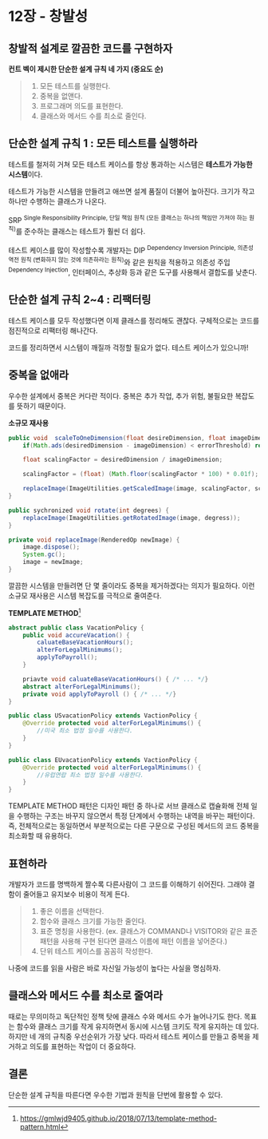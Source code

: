 <!--
author: Eunsol kim
-->

# 12장 - 창발성

## 창발적 설계로 깔끔한 코드를 구현하자

**컨트 벡이 제시한 단순한 설계 규칙 네 가지 (중요도 순)**

> 1. 모든 테스트를 실행한다.
> 2. 중복을 없앤다.
> 3. 프로그래머 의도를 표현한다.
> 4. 클래스와 메서드 수를 최소로 줄인다.

## 단순한 설계 규칙 1 : 모든 테스트를 실행하라

테스트를 철저히 거쳐 모든 테스트 케이스를 항상 통과하는 시스템은
**테스트가 가능한 시스템**이다.

테스트가 가능한 시스템을 만들려고 애쓰면 설계 품질이 더불어 높아진다.
크기가 작고 하나만 수행하는 클래스가 나온다.

SRP <sup>Single Responsibility Principle, 단일 책임 원칙 (모든 클래스는 하나의 책임만 가져야 하는 원칙)</sup>를 준수하는 클래스는 테스트가 훨씬 더 쉽다.

테스트 케이스를 많이 작성할수록 개발자는 DIP <sup>Dependency Inversion Principle, 의존성 역전 원칙 (변화하지 않는 것에 의존하라는 원칙)</sup>와 같은 원칙을 적용하고 의존성 주입 <sup>Dependency Injection</sup>, 인터페이스, 추상화 등과 같은 도구를 사용해서 결합도를 낮춘다.

## 단순한 설계 규칙 2~4 : 리팩터링

테스트 케이스를 모두 작성했다면 이제 클래스를 정리해도 괜찮다. 구체적으로는 코드를 점진적으로 리팩터링 해나간다.

코드를 정리하면서 시스템이 깨질까 걱정할 필요가 없다. 테스트 케이스가 있으니까!

## 중복을 없애라

우수한 설계에서 중복은 커다란 적이다. 중복은 추가 작업, 추가 위험, 불필요한 복잡도를 뜻하기 때문이다.

**소규모 재사용**

```java
public void  scaleToOneDimension(float desireDimension, float imageDimension) {
    if(Math.ads(desiredDimension - imageDimension) < errorThreshold) return;

    float scalingFactor = desiredDimension / imageDimension;

    scalingFactor = (float) (Math.floor(scalingFactor * 100) * 0.01f);

    replaceImage(ImageUtilities.getScaledImage(image, scalingFactor, scalingFactor));
}

public sychronized void rotate(int degrees) {
    replaceImage(ImageUtilities.getRotatedImage(image, degress));
}

private void replaceImage(RenderedOp newImage) {
    image.dispose();
    System.gc();
    image = newImage;
}
```

깔끔한 시스템을 만들려면 단 몇 줄이라도 중복을 제거하겠다는 의지가 필요하다.
이런 소규모 재사용은 시스템 복잡도를 극적으로 줄여준다.

**TEMPLATE METHOD**[^1]

```java
abstract public class VacationPolicy {
    public void accureVacation() {
        caluateBaseVacationHours();
        alterForLegalMinimums();
        applyToPayroll();
    }

    priavte void caluateBaseVacationHours() { /* ... */}
    abstract alterForLegalMinimums();
    private void applyToPayroll () { /* ... */}
}

public class USvacationPolicy extends VactionPolicy {
    @Override protected void alterForLegalMinimums() {
        //미국 최소 법정 일수를 사용한다.
    }
}

public class EUvacationPolicy extends VactionPolicy {
    @Override protected void alterForLegalMinimums() {
        //유럽연랍 최소 법정 일수를 사용한다.
    }
}
```

TEMPLATE METHOD 패턴은 디자인 패턴 중 하나로
서브 클래스로 캡슐화해 전체 일을 수행하는 구조는 바꾸지 않으면서 특정 단계에서 수행하는 내역을 바꾸는 패턴이다.
즉, 전체적으로는 동일하면서 부분적으로는 다른 구문으로 구성된 메서드의 코드 중복을 최소화할 때 유용하다.

## 표현하라

개발자가 코드를 명백하게 짤수록 다른사람이 그 코드를 이해하기 쉬어진다. 그래야 결함이 줄어들고 유지보수 비용이 적게 든다.

> 1. 좋은 이름을 선택한다.
> 2. 함수와 클래스 크기를 가능한 줄인다.
> 3. 표준 명칭을 사용한다.
>    (ex. 클래스가 COMMAND나 VISITOR와 같은 표준 패턴을 사용해 구현 된다면 클래스 이름에 패턴 이름을 넣어준다.)
> 4. 단위 테스트 케이스를 꼼꼼히 작성한다.

나중에 코드를 읽을 사람은 바로 자신일 가능성이 높다는 사실을 명심하자.

## 클래스와 메서드 수를 최소로 줄여라

때로는 무의미하고 독단적인 정책 탓에 클래스 수와 메서드 수가 늘어나기도 한다.
목표는 함수와 클래스 크기를 작게 유지하면서 동시에 시스템 크키도 작게 유지하는 데 있다.
하지만 네 개의 규칙중 우선순위가 가장 낮다.
따라서 테스트 케이스를 만들고 중복을 제거하고 의도를 표현하는 작업이 더 중요하다.

## 결론

단순한 설계 규칙을 따른다면 우수한 기법과 원칙을 단번에 활용할 수 있다.

[^1]: https://gmlwjd9405.github.io/2018/07/13/template-method-pattern.html
